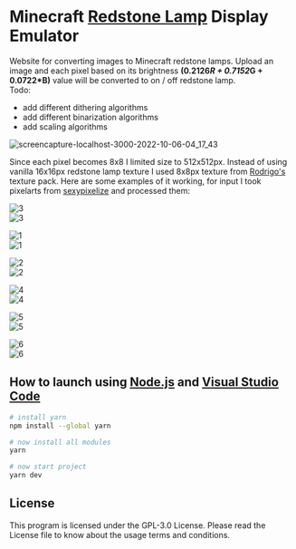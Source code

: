 # Minecraft [Redstone Lamp](https://minecraft.fandom.com/wiki/Redstone_Lamp) Display Emulator
Website for converting images to Minecraft redstone lamps. Upload an image and each pixel based on its brightness **(0.2126*R + 0.7152*G + 0.0722*B)** value will be converted to  on / off redstone lamp.  
Todo:
- add different dithering algorithms
- add different binarization algorithms
- add scaling algorithms

![screencapture-localhost-3000-2022-10-06-04_17_43](https://user-images.githubusercontent.com/103208695/194201556-68ab3f7d-e3b9-431b-8d80-c7361dacf09b.png)

Since each pixel becomes 8x8 I limited size to 512x512px. Instead of using vanilla 16x16px redstone lamp texture I used 8x8px texture from [Rodrigo's](https://www.curseforge.com/minecraft/texture-packs/rodrigos-pack) texture pack. Here are some examples of it working, for input I took pixelarts from [sexypixelize](https://sexypixelize.newgrounds.com/art) and processed them:

![3](https://user-images.githubusercontent.com/103208695/194202792-630edade-718e-42b2-b785-cc631e2d5888.png)  
![3](https://user-images.githubusercontent.com/103208695/194202803-8e5cad46-6101-4e10-938d-e9f8c6df4d0a.png)

![1](https://user-images.githubusercontent.com/103208695/194202834-5bbb5ccb-f661-4310-90b4-7358e660d995.png)  
![1](https://user-images.githubusercontent.com/103208695/194202845-a8d257b6-7b43-46a0-ad70-7822937b6ec9.png)

![2](https://user-images.githubusercontent.com/103208695/194202859-43f3db9f-d3ad-45a5-9774-9ea33328f19f.png)  
![2](https://user-images.githubusercontent.com/103208695/194202865-8637c622-0966-49c4-85fd-464fc9f19ab8.png)

![4](https://user-images.githubusercontent.com/103208695/194202874-6c1e9007-4b53-43fd-8ae2-c4382685e218.png)  
![4](https://user-images.githubusercontent.com/103208695/194202881-9c59a910-6809-4984-a8f2-d97874b451cc.png)

![5](https://user-images.githubusercontent.com/103208695/194202892-5d435c6f-624f-46e3-8a10-153df3bfc495.png)  
![5](https://user-images.githubusercontent.com/103208695/194202897-7aa7c6c0-e935-4364-924e-54b8b90231d9.png)

![6](https://user-images.githubusercontent.com/103208695/194202901-9fd1ca30-a230-4001-a270-b73e07cbbdbd.png)  
![6](https://user-images.githubusercontent.com/103208695/194202907-23fc6510-f9b6-4afb-aff4-b450c04a0da5.png)


## How to launch using [Node.js](https://nodejs.org/en/) and [Visual Studio Code](https://code.visualstudio.com/download)

```bash
# install yarn
npm install --global yarn

# now install all modules
yarn

# now start project
yarn dev
```

## License
This program is licensed under the GPL-3.0 License. Please read the License file to know about the usage terms and conditions.
